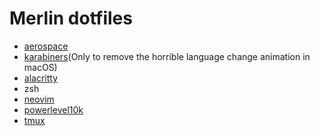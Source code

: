 # Merlin dotfiles
- [aerospace](https://github.com/nikitabobko/AeroSpace) 
- [karabiners](https://karabiner-elements.pqrs.org)(Only to remove the horrible language change animation in macOS) 
- [alacritty](https://github.com/alacritty/alacritty)
- zsh
- [neovim](https://neovim.io)
- [powerlevel10k](https://github.com/romkatv/powerlevel10k)
- [tmux](https://github.com/tmux/tmux)
